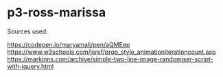 # p3-ross-marissa

Sources used:

https://codepen.io/maryamali/pen/aQMEep
https://www.w3schools.com/jsref/prop_style_animationiterationcount.asp
https://markinns.com/archive/simple-two-line-image-randomiser-script-with-jquery.html
